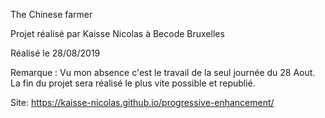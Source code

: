 The Chinese farmer

Projet réalisé par Kaisse Nicolas à Becode Bruxelles

Réalisé le 28/08/2019

Remarque : Vu mon absence c'est le travail de la seul journée du 28 Aout.
La fin du projet sera réalisé le plus vite possible et republié.

Site: https://kaisse-nicolas.github.io/progressive-enhancement/
